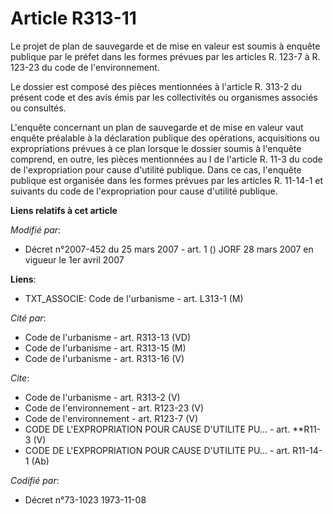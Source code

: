 # Article R313-11

Le projet de plan de sauvegarde et de mise en valeur est soumis à enquête publique par le préfet dans les formes prévues par
les articles R. 123-7 à R. 123-23 du code de l'environnement. 

Le dossier est composé des pièces mentionnées à l'article R. 313-2 du présent code et des avis émis par les collectivités ou
organismes associés ou consultés. 

L'enquête concernant un plan de sauvegarde et de mise en valeur vaut enquête préalable à la déclaration publique des
opérations, acquisitions ou expropriations prévues à ce plan lorsque le dossier soumis à l'enquête comprend, en outre, les
pièces mentionnées au I de l'article R. 11-3 du code de l'expropriation pour cause d'utilité publique. Dans ce cas, l'enquête
publique est organisée dans les formes prévues par les articles R. 11-14-1 et suivants du code de l'expropriation pour cause
d'utilité publique.

**Liens relatifs à cet article**

_Modifié par_:

  - Décret n°2007-452 du 25 mars 2007 - art. 1 () JORF 28 mars 2007 en vigueur le 1er avril 2007

**Liens**:

  - TXT_ASSOCIE: Code de l'urbanisme - art. L313-1 (M)

_Cité par_:

  - Code de l'urbanisme - art. R313-13 (VD)
  - Code de l'urbanisme - art. R313-15 (M)
  - Code de l'urbanisme - art. R313-16 (V)

_Cite_:

  - Code de l'urbanisme - art. R313-2 (V)
  - Code de l'environnement - art. R123-23 (V)
  - Code de l'environnement - art. R123-7 (V)
  - CODE DE L'EXPROPRIATION POUR CAUSE D'UTILITE PU... - art. **R11-3 (V)
  - CODE DE L'EXPROPRIATION POUR CAUSE D'UTILITE PU... - art. R11-14-1 (Ab)

_Codifié par_:

  - Décret n°73-1023 1973-11-08
